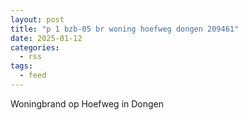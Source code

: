 ```yaml
---
layout: post
title: "p 1 bzb-05 br woning hoefweg dongen 209461"
date: 2025-01-12
categories: 
  - rss
tags: 
  - feed
---
```


Woningbrand op Hoefweg in Dongen
